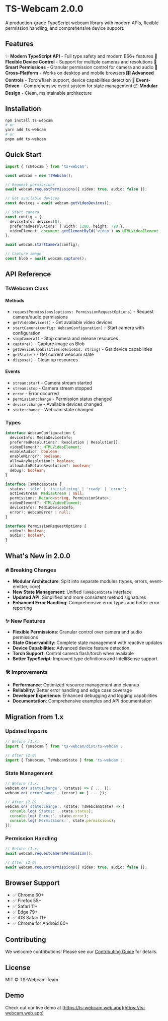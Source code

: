# TS-Webcam 2.0.0

A production-grade TypeScript webcam library with modern APIs, flexible permission handling, and comprehensive device support.

## Features

✨ **Modern TypeScript API** - Full type safety and modern ES6+ features
🎥 **Flexible Device Control** - Support for multiple cameras and resolutions
🔐 **Smart Permissions** - Granular permission control for camera and audio
📱 **Cross-Platform** - Works on desktop and mobile browsers
🎛️ **Advanced Controls** - Torch/flash support, device capabilities detection
🔧 **Event-Driven** - Comprehensive event system for state management
📦 **Modular Design** - Clean, maintainable architecture

## Installation

```bash
npm install ts-webcam
# or
yarn add ts-webcam
# or
pnpm add ts-webcam
```

## Quick Start

```typescript
import { TsWebcam } from 'ts-webcam';

const webcam = new TsWebcam();

// Request permissions
await webcam.requestPermissions({ video: true, audio: false });

// Get available devices
const devices = await webcam.getVideoDevices();

// Start camera
const config = {
  deviceInfo: devices[0],
  preferredResolutions: { width: 1280, height: 720 },
  videoElement: document.getElementById('video') as HTMLVideoElement
};

await webcam.startCamera(config);

// Capture image
const blob = await webcam.capture();
```

## API Reference

### TsWebcam Class

#### Methods

- `requestPermissions(options: PermissionRequestOptions)` - Request camera/audio permissions
- `getVideoDevices()` - Get available video devices
- `startCamera(config: WebcamConfiguration)` - Start camera with configuration
- `stopCamera()` - Stop camera and release resources
- `capture()` - Capture image as Blob
- `getDeviceCapabilities(deviceId: string)` - Get device capabilities
- `getState()` - Get current webcam state
- `dispose()` - Clean up resources

#### Events

- `stream:start` - Camera stream started
- `stream:stop` - Camera stream stopped
- `error` - Error occurred
- `permission:change` - Permission status changed
- `device:change` - Available devices changed
- `state:change` - Webcam state changed

### Types

```typescript
interface WebcamConfiguration {
  deviceInfo: MediaDeviceInfo;
  preferredResolutions?: Resolution | Resolution[];
  videoElement?: HTMLVideoElement;
  enableAudio?: boolean;
  enableMirror?: boolean;
  allowAnyResolution?: boolean;
  allowAutoRotateResolution?: boolean;
  debug?: boolean;
}

interface TsWebcamState {
  status: 'idle' | 'initializing' | 'ready' | 'error';
  activeStream: MediaStream | null;
  permissions: Record<string, PermissionState>;
  videoElement?: HTMLVideoElement;
  deviceInfo?: MediaDeviceInfo;
  error?: WebcamError | null;
}

interface PermissionRequestOptions {
  video?: boolean;
  audio?: boolean;
}
```

## What's New in 2.0.0

### 🔥 Breaking Changes
- **Modular Architecture**: Split into separate modules (types, errors, event-emitter, core)
- **New State Management**: Unified `TsWebcamState` interface
- **Updated API**: Simplified and more consistent method signatures
- **Enhanced Error Handling**: Comprehensive error types and better error reporting

### ✨ New Features
- **Flexible Permissions**: Granular control over camera and audio permissions
- **State Observability**: Complete state management with reactive updates
- **Device Capabilities**: Advanced device feature detection
- **Torch Support**: Control camera flash/torch when available
- **Better TypeScript**: Improved type definitions and IntelliSense support

### 🛠️ Improvements
- **Performance**: Optimized resource management and cleanup
- **Reliability**: Better error handling and edge case coverage
- **Developer Experience**: Enhanced debugging and logging capabilities
- **Documentation**: Comprehensive examples and API documentation

## Migration from 1.x

### Updated Imports
```typescript
// Before (1.x)
import { TsWebcam } from 'ts-webcam/dist/ts-webcam';

// After (2.0)
import { TsWebcam, TsWebcamState } from 'ts-webcam';
```

### State Management
```typescript
// Before (1.x)
webcam.on('statusChange', (status) => { ... });
webcam.on('errorChange', (error) => { ... });

// After (2.0)
webcam.on('state:change', (state: TsWebcamState) => {
  console.log('Status:', state.status);
  console.log('Error:', state.error);
  console.log('Permissions:', state.permissions);
});
```

### Permission Handling
```typescript
// Before (1.x)
await webcam.requestCameraPermission();

// After (2.0)
await webcam.requestPermissions({ video: true, audio: false });
```

## Browser Support

- ✅ Chrome 60+
- ✅ Firefox 55+
- ✅ Safari 11+
- ✅ Edge 79+
- ✅ iOS Safari 11+
- ✅ Chrome for Android 60+

## Contributing

We welcome contributions! Please see our [Contributing Guide](CONTRIBUTING.md) for details.

## License

MIT © TS-Webcam Team

## Demo

Check out our live demo at [https://ts-webcam.web.app](https://ts-webcam.web.app)
